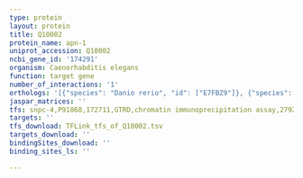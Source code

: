 ```yaml
---
type: protein
layout: protein
title: Q10002
protein_name: apn-1
uniprot_accession: Q10002
ncbi_gene_id: '174291'
organism: Caenorhabditis elegans
function: target gene
number_of_interactions: '1'
orthologs: '[{"species": "Danio rerio", "id": ["E7FBZ9"]}, {"species": "Saccharomyces cerevisiae", "id": ["<a href=\"/protein/p22936\">P22936</a>"]}]'
jaspar_matrices: ''
tfs: snpc-4,P91868,172711,GTRD,chromatin immunoprecipitation assay,27924024%5Buid%5D,No
targets: ''
tfs_download: TFLink_tfs_of_Q10002.tsv
targets_download: ''
bindingSites_download: ''
binding_sites_ls: ''

---
```

